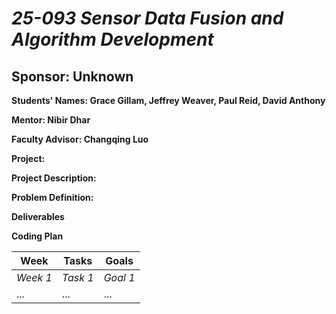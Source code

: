 # *25-093 Sensor Data Fusion and Algorithm Development*
## **Sponsor: Unknown**

**Students' Names: Grace Gillam, Jeffrey Weaver, Paul Reid, David Anthony**

**Mentor: Nibir Dhar**

**Faculty Advisor: Changqing Luo**

**Project:**

**Project Description:**

**Problem Definition:**

**Deliverables**

**Coding Plan**

| Week | Tasks | Goals |
|------|-------|-------|
| _Week 1_ | _Task 1_ | _Goal 1_ |
| ... | ... | ... |
